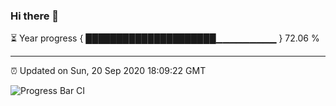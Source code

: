 ### Hi there 👋

⏳ Year progress { █████████████████████▁▁▁▁▁▁▁▁▁ } 72.06 %

---

⏰ Updated on Sun, 20 Sep 2020 18:09:22 GMT

![Progress Bar CI](https://github.com/liununu/liununu/workflows/Progress%20Bar%20CI/badge.svg)
